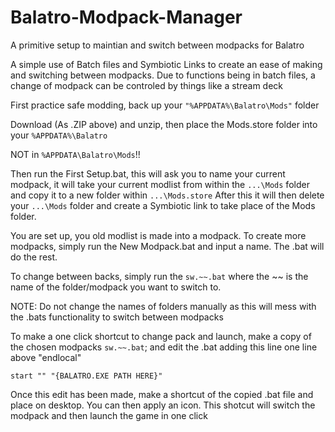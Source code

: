 # Balatro-Modpack-Manager
A primitive setup to maintian and switch between modpacks for Balatro

A simple use of Batch files and Symbiotic Links to create an ease of making and switching between modpacks.
Due to functions being in batch files, a change of modpack can be controled by things like a stream deck


First practice safe modding, back up your `"%APPDATA%\Balatro\Mods"` folder

Download (As .ZIP above) and unzip, then place the Mods.store folder into your `%APPDATA%\Balatro`

NOT in `%APPDATA\Balatro\Mods`!!


Then run the First Setup.bat, this will ask you to name your current modpack, it will take your current modlist from within the `...\Mods` folder and copy it to a new folder within `...\Mods.store`
After this it will then delete your `...\Mods` folder and create a Symbiotic link to take place of the Mods folder.

You are set up, you old modlist is made into a modpack. To create more modpacks, simply run the New Modpack.bat and input a name. The .bat will do the rest.

To change between backs, simply run the `sw.~~.bat` where the ~~ is the name of the folder/modpack you want to switch to.

NOTE: Do not change the names of folders manually as this will mess with the .bats functionality to switch between modpacks


To make a one click shortcut to change pack and launch, make a copy of the chosen modpacks `sw.~~.bat`; and edit the .bat adding this line one line above "endlocal"

`start "" "{BALATRO.EXE PATH HERE}"`

Once this edit has been made, make a shortcut of the copied .bat file and place on desktop. You can then apply an icon. This shotcut will switch the modpack and then launch the game in one click
